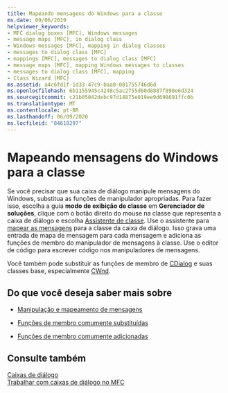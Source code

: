 ```yaml
---
title: Mapeando mensagens do Windows para a classe
ms.date: 09/06/2019
helpviewer_keywords:
- MFC dialog boxes [MFC], Windows messages
- message maps [MFC], in dialog class
- Windows messages [MFC], mapping in dialog classes
- messages to dialog class [MFC]
- mappings [MFC], messages to dialog class [MFC]
- message maps [MFC], mapping Windows messages to classes
- messages to dialog class [MFC], mapping
- Class Wizard [MFC]
ms.assetid: a4c6fd1f-1d33-47c9-baa0-001755746d6d
ms.openlocfilehash: 6b1155945c4248c5ac2755d60d8887f890e6d324
ms.sourcegitcommit: c21b05042debc97d14875e019ee9d698691ffc0b
ms.translationtype: MT
ms.contentlocale: pt-BR
ms.lasthandoff: 06/09/2020
ms.locfileid: "84618297"
---
```

# <a name="mapping-windows-messages-to-your-class"></a>Mapeando mensagens do Windows para a classe

Se você precisar que sua caixa de diálogo manipule mensagens do Windows, substitua as funções de manipulador apropriadas. Para fazer isso, escolha a guia **modo de exibição de classe** em **Gerenciador de soluções**, clique com o botão direito do mouse na classe que representa a caixa de diálogo e escolha [Assistente de classe](reference/mfc-class-wizard.md). Use o assistente para [mapear as mensagens](reference/mapping-messages-to-functions.md) para a classe da caixa de diálogo. Isso grava uma entrada de mapa de mensagem para cada mensagem e adiciona as funções de membro do manipulador de mensagens à classe. Use o editor de código para escrever código nos manipuladores de mensagens.

Você também pode substituir as funções de membro de [CDialog](reference/cdialog-class.md) e suas classes base, especialmente [CWnd](reference/cwnd-class.md).

## <a name="what-do-you-want-to-know-more-about"></a>Do que você deseja saber mais sobre

- [Manipulação e mapeamento de mensagens](message-handling-and-mapping.md)

- [Funções de membro comumente substituídas](commonly-overridden-member-functions.md)

- [Funções de membro comumente adicionadas](commonly-added-member-functions.md)

## <a name="see-also"></a>Consulte também

[Caixas de diálogo](dialog-boxes.md)<br/>
[Trabalhar com caixas de diálogo no MFC](life-cycle-of-a-dialog-box.md)
